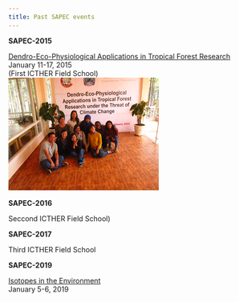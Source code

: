 ```yaml
---
title: Past SAPEC events
---
```


**SAPEC-2015**

[Dendro-Eco-Physiological Applications in Tropical Forest Research](sapec-2015.html)  
January 11-17, 2015  
(First ICTHER Field School)  
<img src="images/2015/2015-10-small.jpg"/>

**SAPEC-2016**

Seccond ICTHER Field School)

**SAPEC-2017**

Third ICTHER Field School

**SAPEC-2019**

[Isotopes in the Environment](sapec-2019.html)  
January 5-6, 2019